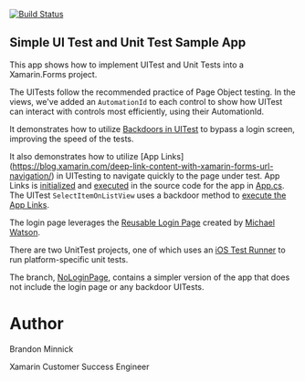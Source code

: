 [![Build Status](https://www.bitrise.io/app/40a219a58dc5b2f8.svg?token=Ig49v6_W-QtpTtMlznPHHA&branch=master)](https://www.bitrise.io/app/40a219a58dc5b2f8)
## Simple UI Test and Unit Test Sample App
This app shows how to implement UITest and Unit Tests into a Xamarin.Forms project.

The UITests follow the recommended practice of Page Object testing. In the views, we've added an `AutomationId` to each control to show how UITest can interact with controls most efficiently, using their AutomationId. 

It demonstrates how to utilize [Backdoors in UITest](https://developer.xamarin.com/guides/testcloud/uitest/working-with/backdoors/) to bypass a login screen, improving the speed of the tests. 

It also demonstrates how to utilize [App Links] (https://blog.xamarin.com/deep-link-content-with-xamarin-forms-url-navigation/) in UITesting to navigate quickly to the page under test. App Links is [initialized](https://github.com/brminnick/SimpleUITestApp/blob/master/App.cs#L51) and [executed](https://github.com/brminnick/SimpleUITestApp/blob/master/App.cs#L65) in the source code for the app in [App.cs](https://github.com/brminnick/SimpleUITestApp/blob/master/App.cs). The UITest `SelectItemOnListView` uses a backdoor method to [execute the App Links](https://github.com/brminnick/SimpleUITestApp/blob/master/UITests/Tests/TestsAfterLoginScreen.cs#L68).

The login page leverages the [Reusable Login Page](https://github.com/michael-watson/Forms-Expenses) created by [Michael Watson](https://github.com/michael-watson).

There are two UnitTest projects, one of which uses an [iOS Test Runner](https://developer.xamarin.com/guides/ios/deployment,_testing,_and_metrics/touch.unit/#Running_Your_Tests) to run platform-specific unit tests.

The branch, [NoLoginPage](https://github.com/brminnick/SimpleUITestApp/tree/NoLoginPage), contains a simpler version of the app that does not include the login page or any backdoor UITests. 

Author
===
Brandon Minnick

Xamarin Customer Success Engineer
